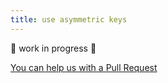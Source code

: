 ```yaml
---
title: use asymmetric keys
---
```


🚧 work in progress 🚧

[You can help us with a Pull Request](https://github.com/marmicode/rest-api-checklist/edit/master/content/jwt/asymmetric-keys.md)
